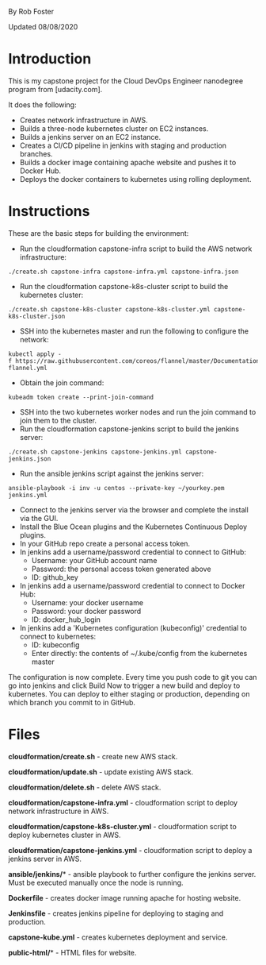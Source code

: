 By Rob Foster 

Updated 08/08/2020

# Introduction
This is my capstone project for the Cloud DevOps Engineer nanodegree program from [udacity.com].

It does the following:
- Creates network infrastructure in AWS.
- Builds a three-node kubernetes cluster on EC2 instances.
- Builds a jenkins server on an EC2 instance.
- Creates a CI/CD pipeline in jenkins with staging and production branches.
- Builds a docker image containing apache website and pushes it to Docker Hub.
- Deploys the docker containers to kubernetes using rolling deployment.

# Instructions
These are the basic steps for building the environment:
- Run the cloudformation capstone-infra script to build the AWS network infrastructure:
```
./create.sh capstone-infra capstone-infra.yml capstone-infra.json
```
- Run the cloudformation capstone-k8s-cluster script to build the kubernetes cluster:
```
./create.sh capstone-k8s-cluster capstone-k8s-cluster.yml capstone-k8s-cluster.json
```
- SSH into the kubernetes master and run the following to configure the network:
```
kubectl apply -f https://raw.githubusercontent.com/coreos/flannel/master/Documentation/kube-flannel.yml
```
- Obtain the join command:
```
kubeadm token create --print-join-command
```
- SSH into the two kubernetes worker nodes and run the join command to join them to the cluster.
- Run the cloudformation capstone-jenkins script to build the jenkins server:
```
./create.sh capstone-jenkins capstone-jenkins.yml capstone-jenkins.json
```
- Run the ansible jenkins script against the jenkins server:
```
ansible-playbook -i inv -u centos --private-key ~/yourkey.pem jenkins.yml
```
- Connect to the jenkins server via the browser and complete the install via the GUI.
- Install the Blue Ocean plugins and the Kubernetes Continuous Deploy plugins.
- In your GitHub repo create a personal access token.
- In jenkins add a username/password credential to connect to GitHub:
  - Username: your GitHub account name
  - Password: the personal access token generated above
  - ID: github_key
- In jenkins add a username/password credential to connect to Docker Hub:
  - Username: your docker username
  - Password: your docker password
  - ID: docker_hub_login
- In jenkins add a 'Kubernetes configuration (kubeconfig)' credential to connect to kubernetes:
  - ID: kubeconfig
  - Enter directly: the contents of ~/.kube/config from the kubernetes master

The configuration is now complete. Every time you push code to git you can go into jenkins and click Build Now to trigger a new build and deploy to kubernetes. You can deploy to either staging or production, depending on which branch you commit to in GitHub. 

# Files

**cloudformation/create.sh** - create new AWS stack.

**cloudformation/update.sh** - update existing AWS stack.

**cloudformation/delete.sh** - delete AWS stack.

**cloudformation/capstone-infra.yml** - cloudformation script to deploy network infrastructure in AWS.

**cloudformation/capstone-k8s-cluster.yml** - cloudformation script to deploy kubernetes cluster in AWS.

**cloudformation/capstone-jenkins.yml** - cloudformation script to deploy a jenkins server in AWS.

**ansible/jenkins/*** - ansible playbook to further configure the jenkins server. Must be executed manually once the node is running.

**Dockerfile** - creates docker image running apache for hosting website.

**Jenkinsfile** - creates jenkins pipeline for deploying to staging and production.

**capstone-kube.yml** - creates kubernetes deployment and service.

**public-html/*** - HTML files for website.

